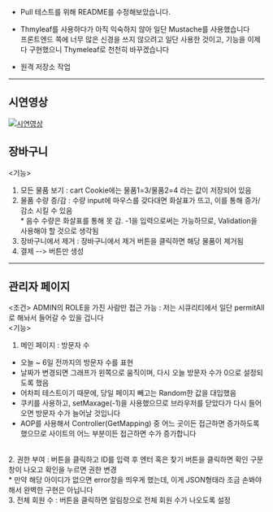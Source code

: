 * Pull 테스트를 위해 README를 수정해보았습니다.
* Thmyleaf를 사용하다가 아직 익숙하지 않아 일단 Mustache를 사용했습니다<br>
  프론트엔드 쪽에 너무 많은 신경을 쓰지 않으려고 일단 사용한 것이고, 기능을 이제 다 구현했으니 Thymeleaf로 천천히 바꾸겠습니다

* 원격 저장소 작업
- - -
## 시연영상
[![시연영상](https://img.youtube.com/vi/YiBDo5mq0CQ/0.jpg)](https://youtu.be/UYdviTdyQhY?t=0s)

## 장바구니

<기능><br>
1. 모든 물품 보기 : cart Cookie에는 물품1=3/물품2=4 라는 값이 저장되어 있음
2. 물품 수량 증/감 : 수량 input에 마우스를 갖다대면 화살표가 뜨고, 이를 통해 증가/감소 시킬 수 있음
<br>* 음수 수량은 화살표를 통해 못 감. -1을 입력으로써는 가능하므로, Validation을 사용해야 할 것으로 생각됨
3. 장바구니에서 제거 : 장바구니에서 제거 버튼을 클릭하면 해당 물품이 제거됨
4. 결제 --> 버튼만 생성

- - -
## 관리자 페이지

<조건>
ADMIN의 ROLE을 가진 사람만 접근 가능 : 저는 시큐리티에서 일단 permitAll로 해놔서 들어갈 수 있을 겁니다
<br>
<기능><br>
1. 메인 페이지 : 방문자 수<br>
* 오늘 ~ 6일 전까지의 방문자 수를 표현<br>
* 날짜가 변경되면 그래프가 왼쪽으로 움직이며, 다시 오늘 방문자 수가 0으로 설정되도록 했음<br>
* 어차피 테스트이기 때문에, 당일 페이지 빼고는 Random한 값을 대입했음<br>
* 쿠키를 사용하고, setMaxage(-1)을 사용했으므로 브라우저를 닫았다가 다시 들어오면 방문자 수가 늘어날 것입니다<br>
* AOP를 사용해서 Controller(GetMapping) 중 어느 곳이든 접근하면 증가하도록 했으므로 사이트의 어느 부분이든 접근하면 수가 증가합니다
<br>
2. 권한 부여 : 버튼을 클릭하고 ID를 입력 후 엔터 혹은 찾기 버튼을 클릭하면 확인 구문창이 나오고 확인을 누르면 권한 변경<br>
* 만약 해당 아이디가 없으면 error창을 띄우게 했는데, 이게 JSON형태라 조금 손봐야해서 완벽한 구현은 아닙니다
<br>
3. 전체 회원 수 : 버튼을 클릭하면 알림창으로 전체 회원 수가 나오도록 설정
